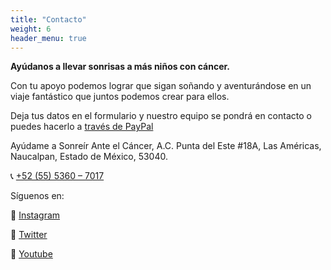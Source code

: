 ```yaml
---
title: "Contacto"
weight: 6
header_menu: true
---
```


<!-- {{<icon class="fa fa-envelope">}}&nbsp;[mail@janedoe.com](mailto:your-email@your-domain.com) -->

**Ayúdanos a llevar sonrisas a más niños con cáncer.**

Con tu apoyo podemos lograr que sigan soñando y aventurándose en un viaje fantástico que juntos podemos crear para ellos.

Deja tus datos en el formulario y nuestro equipo se pondrá en contacto o puedes hacerlo a [través de PayPal](https://www.paypal.com/donate/?hosted_button_id=2Z6AJQW2TTTM8)

Ayúdame a Sonreír Ante el Cáncer, A.C.
Punta del Este #18A, Las Américas, Naucalpan, Estado de México, 53040.

📞 [+52 (55) 5360 – 7017](tel:+5215536007017)


Síguenos en:

📸 [Instagram](https://www.instagram.com/ayudameasonreir/)

💬 [Twitter](https://twitter.com/AyudameaSonreir)

🎥 [Youtube](https://www.youtube.com/user/LisetteASAC)

